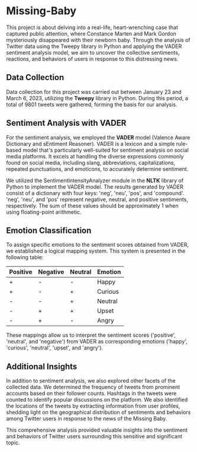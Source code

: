 # Missing-Baby

This project is about delving into a real-life, heart-wrenching case that captured public attention, where Constance Marten and Mark Gordon mysteriously disappeared with their newborn baby. Through the analysis of Twitter data using the Tweepy library in Python and applying the VADER sentiment analysis model, we aim to uncover the collective sentiments, reactions, and behaviors of users in response to this distressing news. 

## Data Collection
Data collection for this project was carried out between January 23 and March 6, 2023, utilizing the **Tweepy** library in Python. During this period, a total of 9801 tweets were gathered, forming the basis for our analysis.

## Sentiment Analysis with VADER
For the sentiment analysis, we employed the **VADER** model (Valence Aware Dictionary and sEntiment Reasoner). VADER is a lexicon and a simple rule-based model that's particularly well-suited for sentiment analysis on social media platforms. It excels at handling the diverse expressions commonly found on social media, including slang, abbreviations, capitalizations, repeated punctuations, and emoticons, to accurately determine sentiment.

We utilized the SentimentIntensityAnalyzer module in the **NLTK** library of Python to implement the VADER model. The results generated by VADER consist of a dictionary with four keys: 'neg', 'neu', 'pos', and 'compound'. 'neg', 'neu', and 'pos' represent negative, neutral, and positive sentiments, respectively. The sum of these values should be approximately 1 when using floating-point arithmetic.

## Emotion Classification
To assign specific emotions to the sentiment scores obtained from VADER, we established a logical mapping system. This system is presented in the following table:

| Positive | Negative | Neutral | Emotion  |
|----------|----------|---------|----------|
|   +      |    -     |    -    |  Happy   |
|   +      |    -     |    +    |  Curious |
|   -      |    -     |    +    |  Neutral |
|   -      |    +     |    +    |  Upset   |
|   -      |    +     |    -    |  Angry   |

These mappings allow us to interpret the sentiment scores ('positive', 'neutral', and 'negative') from VADER as corresponding emotions ('happy', 'curious', 'neutral', 'upset', and 'angry').

## Additional Insights
In addition to sentiment analysis, we also explored other facets of the collected data. We determined the frequency of tweets from prominent accounts based on their follower counts. Hashtags in the tweets were counted to identify popular discussions on the platform. We also identified the locations of the tweets by extracting information from user profiles, shedding light on the geographical distribution of sentiments and behaviors among Twitter users in response to the news of the Missing Baby.

This comprehensive analysis provided valuable insights into the sentiment and behaviors of Twitter users surrounding this sensitive and significant topic.
